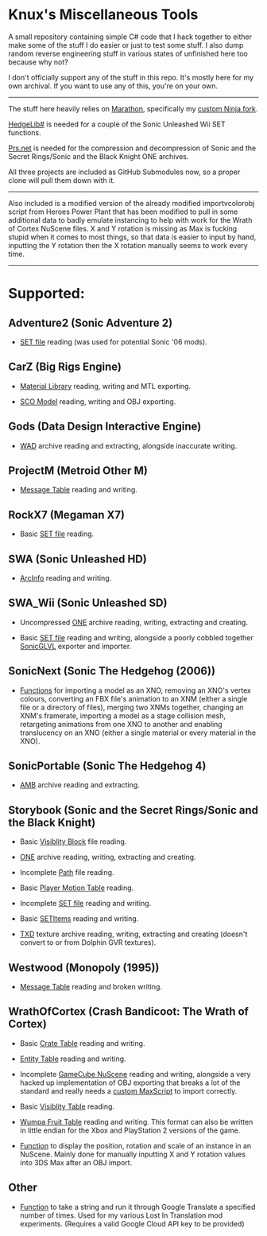 # Knux's Miscellaneous Tools
A small repository containing simple C# code that I hack together to either make some of the stuff I do easier or just to test some stuff. I also dump random reverse engineering stuff in various states of unfinished here too because why not?

I don't officially support any of the stuff in this repo. It's mostly here for my own archival. If you want to use any of this, you're on your own.

___

The stuff here heavily relies on [Marathon](https://github.com/Big-Endian-32/Marathon), specifically my [custom Ninja fork](https://github.com/Knuxfan24/Marathon/tree/ninja).

[HedgeLib#](https://github.com/Radfordhound/HedgeLib/tree/master) is needed for a couple of the Sonic Unleashed Wii SET functions.

[Prs.net](https://github.com/FraGag/prs.net) is needed for the compression and decompression of Sonic and the Secret Rings/Sonic and the Black Knight ONE archives.

All three projects are included as GitHub Submodules now, so a proper clone will pull them down with it.

___

Also included is a modified version of the already modified importvcolorobj script from Heroes Power Plant that has been modified to pull in some additional data to badly emulate instancing to help with work for the Wrath of Cortex NuScene files. X and Y rotation is missing as Max is fucking stupid when it comes to most things, so that data is easier to input by hand, inputting the Y rotation then the X rotation manually seems to work every time.

___

# Supported:

## Adventure2 (Sonic Adventure 2)

- [SET file](https://github.com/Knuxfan24/Knuxs-Misc-Tools/blob/main/Knux's%20Misc%20Tools/Adventure2/SET.cs) reading (was used for potential Sonic '06 mods).

## CarZ (Big Rigs Engine)

- [Material Library](https://github.com/Knuxfan24/Knuxs-Misc-Tools/blob/main/Knux's%20Misc%20Tools/CarZ/MaterialLibrary.cs) reading, writing and MTL exporting.

- [SCO Model](https://github.com/Knuxfan24/Knuxs-Misc-Tools/blob/main/Knux's%20Misc%20Tools/CarZ/SCO.cs) reading, writing and OBJ exporting.

## Gods (Data Design Interactive Engine)

- [WAD](https://github.com/Knuxfan24/Knuxs-Misc-Tools/blob/main/Knux's%20Misc%20Tools/Gods/WAD.cs) archive reading and extracting, alongside inaccurate writing.

## ProjectM (Metroid Other M)

- [Message Table](https://github.com/Knuxfan24/Knuxs-Misc-Tools/blob/main/Knux's%20Misc%20Tools/ProjectM/MessageTable.cs) reading and writing.

## RockX7 (Megaman X7)

- Basic [SET file](https://github.com/Knuxfan24/Knuxs-Misc-Tools/blob/main/Knux's%20Misc%20Tools/RockX7/SET.cs) reading.

## SWA (Sonic Unleashed HD)

- [ArcInfo](https://github.com/Knuxfan24/Knuxs-Misc-Tools/blob/main/Knux's%20Misc%20Tools/SWA/ArcInfo.cs) reading and writing.

## SWA_Wii (Sonic Unleashed SD)

- Uncompressed [ONE](https://github.com/Knuxfan24/Knuxs-Misc-Tools/blob/main/Knux's%20Misc%20Tools/SWA_Wii/ONE.cs) archive reading, writing, extracting and creating.

- Basic [SET file](https://github.com/Knuxfan24/Knuxs-Misc-Tools/blob/main/Knux's%20Misc%20Tools/SWA_Wii/SET.cs) reading and writing, alongside a poorly cobbled together [SonicGLVL](https://github.com/DarioSamo/libgens-sonicglvl) exporter and importer.

## SonicNext (Sonic The Hedgehog (2006))

- [Functions](https://github.com/Knuxfan24/Knuxs-Misc-Tools/blob/main/Knux's%20Misc%20Tools/SonicNext/Functions.cs) for importing a model as an XNO, removing an XNO's vertex colours, converting an FBX file's animation to an XNM (either a single file or a directory of files), merging two XNMs together, changing an XNM's framerate, importing a model as a stage collision mesh, retargeting animations from one XNO to another and enabling translucency on an XNO (either a single material or every material in the XNO). 

## SonicPortable (Sonic The Hedgehog 4)

- [AMB](https://github.com/Knuxfan24/Knuxs-Misc-Tools/blob/main/Knux's%20Misc%20Tools/SonicPortable/AMB.cs) archive reading and extracting.

## Storybook (Sonic and the Secret Rings/Sonic and the Black Knight)

- Basic [Visiblity Block](https://github.com/Knuxfan24/Knuxs-Misc-Tools/blob/main/Knux's%20Misc%20Tools/Storybook/BLK.cs) file reading.

- [ONE](https://github.com/Knuxfan24/Knuxs-Misc-Tools/blob/main/Knux's%20Misc%20Tools/Storybook/ONE.cs) archive reading, writing, extracting and creating.

- Incomplete [Path](https://github.com/Knuxfan24/Knuxs-Misc-Tools/blob/main/Knux's%20Misc%20Tools/Storybook/PTH.cs) file reading.

- Basic [Player Motion Table](https://github.com/Knuxfan24/Knuxs-Misc-Tools/blob/main/Knux's%20Misc%20Tools/Storybook/PlayerMotion.cs) reading.

- Incomplete [SET file](https://github.com/Knuxfan24/Knuxs-Misc-Tools/blob/main/Knux's%20Misc%20Tools/Storybook/SET.cs) reading and writing.

- Basic [SETItems](https://github.com/Knuxfan24/Knuxs-Misc-Tools/blob/main/Knux's%20Misc%20Tools/Storybook/SETItems.cs) reading and writing.

- [TXD](https://github.com/Knuxfan24/Knuxs-Misc-Tools/blob/main/Knux's%20Misc%20Tools/Storybook/TXD.cs) texture archive reading, writing, extracting and creating (doesn't convert to or from Dolphin GVR textures).

## Westwood (Monopoly (1995))

- [Message Table](https://github.com/Knuxfan24/Knuxs-Misc-Tools/blob/main/Knux's%20Misc%20Tools/Westwood/Text.cs) reading and broken writing.

## WrathOfCortex (Crash Bandicoot: The Wrath of Cortex)

- Basic [Crate Table](https://github.com/Knuxfan24/Knuxs-Misc-Tools/blob/main/Knux's%20Misc%20Tools/WrathOfCortex/CrateTable.cs) reading and writing.

- [Entity Table](https://github.com/Knuxfan24/Knuxs-Misc-Tools/blob/main/Knux's%20Misc%20Tools/WrathOfCortex/EntityTable.cs) reading and writing.

- Incomplete [GameCube NuScene](https://github.com/Knuxfan24/Knuxs-Misc-Tools/blob/main/Knux's%20Misc%20Tools/WrathOfCortex/NuScene.cs) reading and writing, alongside a very hacked up implementation of OBJ exporting that breaks a lot of the standard and really needs a [custom MaxScript](https://github.com/Knuxfan24/Knuxs-Misc-Tools/blob/main/Binaries/importvcolorobj_v1.3.7_woc.ms) to import correctly.

- Basic [Visiblity Table](https://github.com/Knuxfan24/Knuxs-Misc-Tools/blob/main/Knux's%20Misc%20Tools/WrathOfCortex/VisibilityTable.cs) reading.

- [Wumpa Fruit Table](https://github.com/Knuxfan24/Knuxs-Misc-Tools/blob/main/Knux's%20Misc%20Tools/WrathOfCortex/WumpaTable.cs) reading and writing. This format can also be written in little endian for the Xbox and PlayStation 2 versions of the game.

- [Function](https://github.com/Knuxfan24/Knuxs-Misc-Tools/blob/main/Knux's%20Misc%20Tools/WrathOfCortex/Functions.cs) to display the position, rotation and scale of an instance in an NuScene. Mainly done for manually inputting X and Y rotation values into 3DS Max after an OBJ import.

## Other

- [Function](https://github.com/Knuxfan24/Knuxs-Misc-Tools/blob/c318ab10e5b2ecc8654584656b86fabdaaa69e5b/Knux's%20Misc%20Tools/Helpers.cs#L92) to take a string and run it through Google Translate a specified number of times. Used for my various Lost In Translation mod experiments. (Requires a valid Google Cloud API key to be provided)
